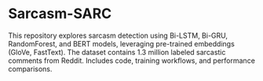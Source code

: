 # Sarcasm-SARC
This repository explores sarcasm detection using Bi-LSTM, Bi-GRU, RandomForest, and BERT models, leveraging pre-trained embeddings (GloVe, FastText). The dataset contains 1.3 million labeled sarcastic comments from Reddit. Includes code, training workflows, and performance comparisons.
